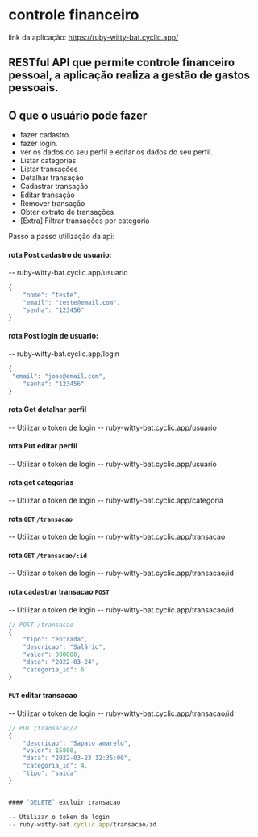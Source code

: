 # controle financeiro
link da aplicação: https://ruby-witty-bat.cyclic.app/

## RESTful API que permite controle financeiro pessoal, a aplicação realiza a gestão de gastos pessoais. 


## O que o usuário pode fazer


- fazer cadastro.
- fazer login.
- ver os dados do seu perfil e editar os dados do seu perfil.
- Listar categorias
- Listar transações
- Detalhar transação
- Cadastrar transação
- Editar transação
- Remover transação
- Obter extrato de transações
- [Extra] Filtrar transações por categoria

Passo a passo utilização da api:

#### rota Post cadastro de usuario:
-- ruby-witty-bat.cyclic.app/usuario

```javascript
{
    "nome": "teste",
    "email": "teste@email.com",
    "senha": "123456"
}
```
#### rota Post login de usuario:
-- ruby-witty-bat.cyclic.app/login
```javascript
{
 "email": "jose@email.com",
    "senha": "123456"
}

```

#### rota Get detalhar perfil
-- Utilizar o token de login
-- ruby-witty-bat.cyclic.app/usuario


#### rota Put editar perfil
-- Utilizar o token de login
-- ruby-witty-bat.cyclic.app/usuario

#### rota get categorias
-- Utilizar o token de login
-- ruby-witty-bat.cyclic.app/categoria

#### rota  `GET` `/transacao`
-- Utilizar o token de login
-- ruby-witty-bat.cyclic.app/transacao

#### rota `GET` `/transacao/:id`
-- Utilizar o token de login
-- ruby-witty-bat.cyclic.app/transacao/id

#### rota cadastrar transacao `POST` 

-- Utilizar o token de login
-- ruby-witty-bat.cyclic.app/transacao/id
```javascript
// POST /transacao
{
    "tipo": "entrada",
    "descricao": "Salário",
    "valor": 300000,
    "data": "2022-03-24",
    "categoria_id": 6
}
```

#### `PUT` editar  transacao

-- Utilizar o token de login
-- ruby-witty-bat.cyclic.app/transacao/id

```javascript
// PUT /transacao/2
{
	"descricao": "Sapato amarelo",
	"valor": 15800,
	"data": "2022-03-23 12:35:00",
	"categoria_id": 4,
	"tipo": "saida"
}


#### `DELETE` excluir transacao

-- Utilizar o token de login
-- ruby-witty-bat.cyclic.app/transacao/id










